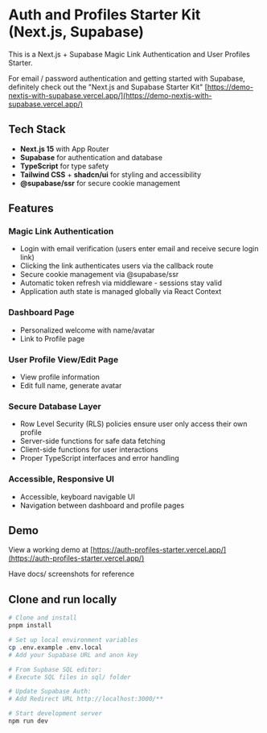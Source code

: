 # Auth and Profiles Starter Kit (Next.js, Supabase)

This is a Next.js + Supabase Magic Link Authentication and User Profiles Starter.

For email / password authentication and getting started with Supabase, definitely check out the "Next.js and Supabase Starter Kit" [https://demo-nextjs-with-supabase.vercel.app/](https://demo-nextjs-with-supabase.vercel.app/)

## Tech Stack

- **Next.js 15** with App Router
- **Supabase** for authentication and database
- **TypeScript** for type safety
- **Tailwind CSS** + **shadcn/ui** for styling and accessibility
- **@supabase/ssr** for secure cookie management

## Features

### Magic Link Authentication

- Login with email verification (users enter email and receive secure login link)
- Clicking the link authenticates users via the callback route
- Secure cookie management via @supabase/ssr
- Automatic token refresh via middleware - sessions stay valid
- Application auth state is managed globally via React Context

### Dashboard Page

- Personalized welcome with name/avatar
- Link to Profile page

### User Profile View/Edit Page

- View profile information
- Edit full name, generate avatar

### Secure Database Layer

- Row Level Security (RLS) policies ensure user only access their own profile
- Server-side functions for safe data fetching
- Client-side functions for user interactions
- Proper TypeScript interfaces and error handling

### Accessible, Responsive UI

- Accessible, keyboard navigable UI
- Navigation between dashboard and profile pages

## Demo

View a working demo at [https://auth-profiles-starter.vercel.app/](https://auth-profiles-starter.vercel.app/)

Have docs/ screenshots for reference

## Clone and run locally

```bash
# Clone and install
pnpm install

# Set up local environment variables
cp .env.example .env.local
# Add your Supabase URL and anon key

# From Supbase SQL editor:
# Execute SQL files in sql/ folder

# Update Supabase Auth:
# Add Redirect URL http://localhost:3000/**

# Start development server
npm run dev
```
